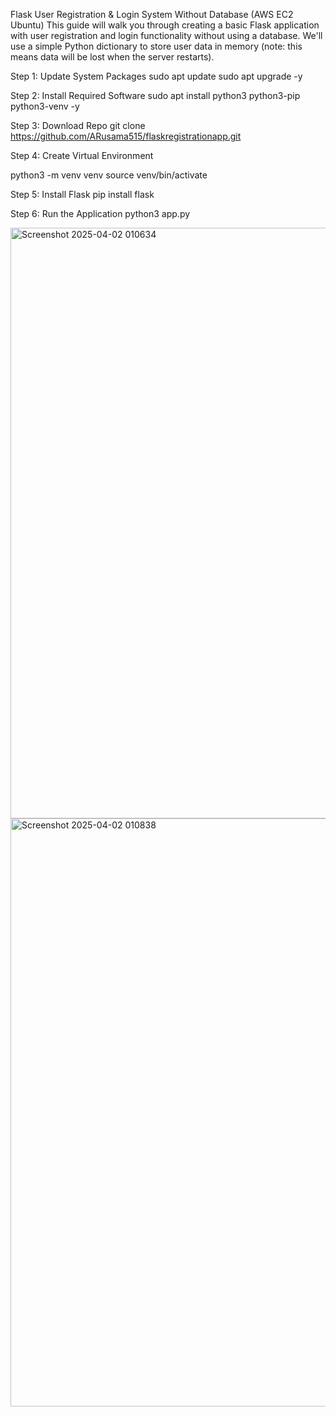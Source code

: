 Flask User Registration & Login System Without Database (AWS EC2 Ubuntu)
This guide will walk you through creating a basic Flask application with user registration and login functionality without using a database. We'll use a simple Python dictionary to store user data in memory (note: this means data will be lost when the server restarts).

Step 1: Update System Packages
sudo apt update
sudo apt upgrade -y

Step 2: Install Required Software
sudo apt install python3 python3-pip python3-venv -y

Step 3: Download Repo
git clone https://github.com/ARusama515/flaskregistrationapp.git

Step 4: Create Virtual Environment

python3 -m venv venv
source venv/bin/activate

Step 5: Install Flask
pip install flask

Step 6: Run the Application
python3 app.py

<img width="945" alt="Screenshot 2025-04-02 010634" src="https://github.com/user-attachments/assets/52e40291-c0f4-4cdf-858a-8b01f758b05c" />
<img width="941" alt="Screenshot 2025-04-02 010838" src="https://github.com/user-attachments/assets/0c47e49c-be3f-439a-8549-8071f4f253db" />
